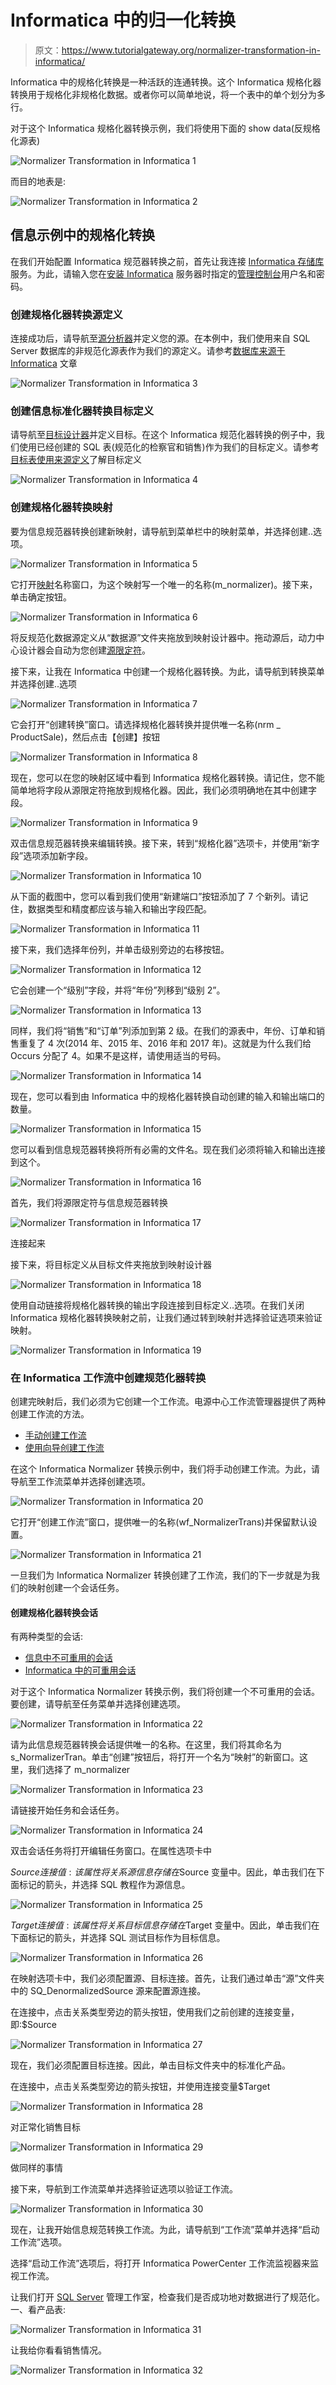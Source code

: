 # Informatica 中的归一化转换

> 原文：<https://www.tutorialgateway.org/normalizer-transformation-in-informatica/>

Informatica 中的规格化转换是一种活跃的连通转换。这个 Informatica 规格化器转换用于规格化非规格化数据。或者你可以简单地说，将一个表中的单个划分为多行。

对于这个 Informatica 规格化器转换示例，我们将使用下面的 show data(反规格化源表)

![Normalizer Transformation in Informatica 1](img/5ad1dbd62b2e59ad2e165a55bfeac959.png)

而目的地表是:

![Normalizer Transformation in Informatica 2](img/9f6fa900d750770bd4f41bbb8f81cbd1.png)

## 信息示例中的规格化转换

在我们开始配置 Informatica 规范器转换之前，首先让我连接 [Informatica 存储库](https://www.tutorialgateway.org/informatica/)服务。为此，请输入您在[安装 Informatica](https://www.tutorialgateway.org/how-to-install-informatica/) 服务器时指定的[管理控制台](https://www.tutorialgateway.org/informatica-admin-console/)用户名和密码。

### 创建规格化器转换源定义

连接成功后，请导航至[源分析器](https://www.tutorialgateway.org/informatica-source-analyzer/)并定义您的源。在本例中，我们使用来自 SQL Server 数据库的非规范化源表作为我们的源定义。请参考[数据库来源于 Informatica](https://www.tutorialgateway.org/database-source-in-informatica/) 文章

![Normalizer Transformation in Informatica 3](img/53377602fd3c22c6c8cc19f285f874d5.png)

### 创建信息标准化器转换目标定义

请导航至[目标设计器](https://www.tutorialgateway.org/target-designer-in-informatica/)并定义目标。在这个 Informatica 规范化器转换的例子中，我们使用已经创建的 SQL 表(规范化的检察官和销售)作为我们的目标定义。请参考[目标表使用来源定义](https://www.tutorialgateway.org/create-informatica-target-table-using-source-definition/)了解目标定义

![Normalizer Transformation in Informatica 4](img/4acf39524589396df2b3022374beb540.png)

### 创建规格化器转换映射

要为信息规范器转换创建新映射，请导航到菜单栏中的映射菜单，并选择创建..选项。

![Normalizer Transformation in Informatica 5](img/698df2a66ac80cd83242a46920200d2d.png)

它打开[映射](https://www.tutorialgateway.org/informatica-mapping/)名称窗口，为这个映射写一个唯一的名称(m_normalizer)。接下来，单击确定按钮。

![Normalizer Transformation in Informatica 6](img/86c2cd8ab47f9536ef090bfa326b3440.png)

将反规范化数据源定义从“数据源”文件夹拖放到映射设计器中。拖动源后，动力中心设计器会自动为您创建[源限定符](https://www.tutorialgateway.org/source-qualifier-transformation-in-informatica/)。

接下来，让我在 Informatica 中创建一个规格化器转换。为此，请导航到转换菜单并选择创建..选项

![Normalizer Transformation in Informatica 7](img/259f107739746a2dd4d926a1b148159c.png)

它会打开“创建转换”窗口。请选择规格化器转换并提供唯一名称(nrm _ ProductSale)，然后点击【创建】按钮

![Normalizer Transformation in Informatica 8](img/d692e906cc1b81e025bb5259066bd369.png)

现在，您可以在您的映射区域中看到 Informatica 规格化器转换。请记住，您不能简单地将字段从源限定符拖放到规格化器。因此，我们必须明确地在其中创建字段。

![Normalizer Transformation in Informatica 9](img/6dfb0d43237efa52bf1008153e2f086e.png)

双击信息规范器转换来编辑转换。接下来，转到“规格化器”选项卡，并使用“新字段”选项添加新字段。

![Normalizer Transformation in Informatica 10](img/05b154c0dcd1ffd974cc43c694bdc26b.png)

从下面的截图中，您可以看到我们使用“新建端口”按钮添加了 7 个新列。请记住，数据类型和精度都应该与输入和输出字段匹配。

![Normalizer Transformation in Informatica 11](img/07723dbf676c61ae2cdc36af3abc0a24.png)

接下来，我们选择年份列，并单击级别旁边的右移按钮。

![Normalizer Transformation in Informatica 12](img/8109eddf9b76a813efeaae95b4184c56.png)

它会创建一个“级别”字段，并将“年份”列移到“级别 2”。

![Normalizer Transformation in Informatica 13](img/29e807890b7523eaff8115045013d5c7.png)

同样，我们将“销售”和“订单”列添加到第 2 级。在我们的源表中，年份、订单和销售重复了 4 次(2014 年、2015 年、2016 年和 2017 年)。这就是为什么我们给 Occurs 分配了 4。如果不是这样，请使用适当的号码。

![Normalizer Transformation in Informatica 14](img/7d352508d3106f91fe0524e5bdd9a0c0.png)

现在，您可以看到由 Informatica 中的规格化器转换自动创建的输入和输出端口的数量。

![Normalizer Transformation in Informatica 15](img/ca57da72f5caaa9d181bf1ecdd077ff1.png)

您可以看到信息规范器转换将所有必需的文件名。现在我们必须将输入和输出连接到这个。

![Normalizer Transformation in Informatica 16](img/653595a24fe98ba9c6e20e92bcf4710b.png)

首先，我们将源限定符与信息规范器转换

![Normalizer Transformation in Informatica 17](img/a6b9f7401768b04453e0739d91f2cd84.png)

连接起来

接下来，将目标定义从目标文件夹拖放到映射设计器

![Normalizer Transformation in Informatica 18](img/72fd4274ff527f7a5c1e892a613c8b0c.png)

使用自动链接将规格化器转换的输出字段连接到目标定义..选项。在我们关闭 Informatica 规格化器转换映射之前，让我们通过转到映射并选择验证选项来验证映射。

![Normalizer Transformation in Informatica 19](img/440b4483474edfedcb4840de8bc1b144.png)

### 在 Informatica 工作流中创建规范化器转换

创建完映射后，我们必须为它创建一个工作流。电源中心工作流管理器提供了两种创建工作流的方法。

*   [手动创建工作流](https://www.tutorialgateway.org/informatica-workflow/)
*   [使用向导创建工作流](https://www.tutorialgateway.org/informatica-workflow-using-wizard/)

在这个 Informatica Normalizer 转换示例中，我们将手动创建工作流。为此，请导航至工作流菜单并选择创建选项。

![Normalizer Transformation in Informatica 20](img/362db101754173867bc68682d907067d.png)

它打开“创建工作流”窗口，提供唯一的名称(wf_NormalizerTrans)并保留默认设置。

![Normalizer Transformation in Informatica 21](img/59e4a10919d74d74a238a25b0ea098d5.png)

一旦我们为 Informatica Normalizer 转换创建了工作流，我们的下一步就是为我们的映射创建一个会话任务。

#### 创建规格化器转换会话

有两种类型的会话:

*   [信息中不可重用的会话](https://www.tutorialgateway.org/session-in-informatica/)
*   [Informatica 中的可重用会话](https://www.tutorialgateway.org/reusable-session-in-informatica/)

对于这个 Informatica Normalizer 转换示例，我们将创建一个不可重用的会话。要创建，请导航至任务菜单并选择创建选项。

![Normalizer Transformation in Informatica 22](img/b5d770490cb2a02afdbcb25d042a7110.png)

请为此信息规范器转换会话提供唯一的名称。在这里，我们将其命名为 s_NormalizerTran。单击“创建”按钮后，将打开一个名为“映射”的新窗口。这里，我们选择了 m_normalizer

![Normalizer Transformation in Informatica 23](img/f0b31e1a549226884f6a586d1e0bdf44.png)

请链接开始任务和会话任务。

![Normalizer Transformation in Informatica 24](img/89d2a5800418477505a238208425e91a.png)

双击会话任务将打开编辑任务窗口。在属性选项卡中

$Source 连接值:该属性将关系源信息存储在$Source 变量中。因此，单击我们在下面标记的箭头，并选择 SQL 教程作为源信息。

![Normalizer Transformation in Informatica 25](img/fbd462a814bd50acc1aefa328e178ade.png)

$Target 连接值:该属性将关系目标信息存储在$Target 变量中。因此，单击我们在下面标记的箭头，并选择 SQL 测试目标作为目标信息。

![Normalizer Transformation in Informatica 26](img/3aba878874bb103e383fab5adcfc0fbb.png)

在映射选项卡中，我们必须配置源、目标连接。首先，让我们通过单击“源”文件夹中的 SQ_DenormalizedSource 源来配置源连接。

在连接中，点击关系类型旁边的箭头按钮，使用我们之前创建的连接变量，即:$Source

![Normalizer Transformation in Informatica 27](img/719f17aa850fc021068667b60fb6aca1.png)

现在，我们必须配置目标连接。因此，单击目标文件夹中的标准化产品。

在连接中，点击关系类型旁边的箭头按钮，并使用连接变量$Target

![Normalizer Transformation in Informatica 28](img/64ea0732e94f65101c40bc69064f1c1d.png)

对正常化销售目标

![Normalizer Transformation in Informatica 29](img/7fe762379d1abee227e66a8a924055e0.png)

做同样的事情

接下来，导航到工作流菜单并选择验证选项以验证工作流。

![Normalizer Transformation in Informatica 30](img/be8f281404a024f91155a75f8f90e404.png)

现在，让我开始信息规范转换工作流。为此，请导航到“工作流”菜单并选择“启动工作流”选项。

选择“启动工作流”选项后，将打开 Informatica PowerCenter 工作流监视器来监视工作流。

让我们打开 [SQL Server](https://www.tutorialgateway.org/sql/) 管理工作室，检查我们是否成功地对数据进行了规范化。一、看产品表:

![Normalizer Transformation in Informatica 31](img/7c864c3aa4180a3b7d0c83ffad6c179e.png)

让我给你看看销售情况。

![Normalizer Transformation in Informatica 32](img/5acb45aae9f88fb6a21ebd9144e5f24f.png)